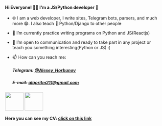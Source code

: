 #### Hi Everyone! 👨‍💻 I'm a JS/Python developer 👋

- 🌐 I am a web developer, I write sites, Telegram bots, parsers, and much more 😁. I also teach 🐍 Python/Django to other people
- 🔭 I’m currently practice writing programs on Python and JS(Reactjs)
- 🤝 I’m open to communication and ready to take part in any project or teach you something interesting(Python or JS) :)

- 📫 How can you reach me:
    ##### Telegram: [@Alexey_Horbunov](https://t.me/Alexey_Horbunov "Мой телеграм")
    ##### E-mail: algoritm211@gmail.com
<p>
    <img src="https://media3.giphy.com/media/ln7z2eWriiQAllfVcn/source.gif" width="60" height="60">
    <img src="https://media1.giphy.com/media/eNAsjO55tPbgaor7ma/source.gif" width="60" height="60">
<p>

**Here you can see my CV: [click on this link](https://docs.google.com/document/d/1nt3DZw6nWhinhIkpzolc_Yo4fCxSGhPpsfF0orbNeAo/edit#heading=h.6oqrfo90le59)**

<!--
**Algoritm211/Algoritm211** is a ✨ _special_ ✨ repository because its `README.md` (this file) appears on your GitHub profile.

Here are some ideas to get you started:

- 🔭 I’m currently working on ...
- 🌱 I’m currently learning ...
- 👯 I’m looking to collaborate on ...
- 🤔 I’m looking for help with ...
- 💬 Ask me about ...
- 📫 How to reach me: ...
- 😄 Pronouns: ...
- ⚡ Fun fact: ...
-->
